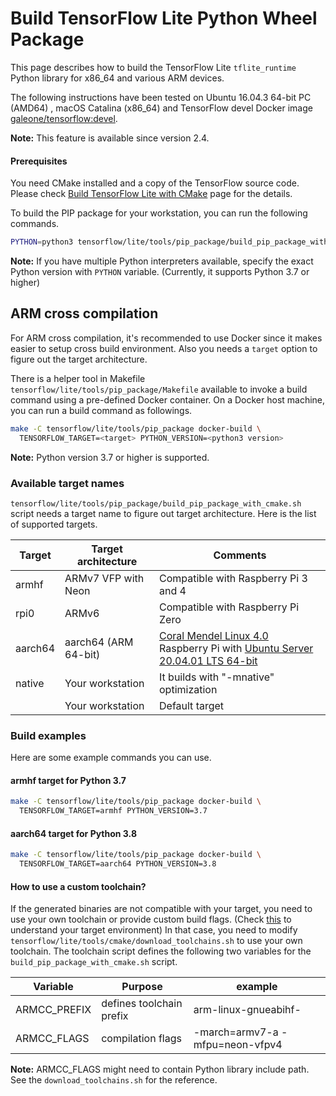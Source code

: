 # Build TensorFlow Lite Python Wheel Package

This page describes how to build the TensorFlow Lite `tflite_runtime` Python
library for x86_64 and various ARM devices.

The following instructions have been tested on Ubuntu 16.04.3 64-bit PC (AMD64)
, macOS Catalina (x86_64) and TensorFlow devel Docker image
[galeone/tensorflow:devel](https://hub.docker.com/r/galeone/tensorflow/tags/).

**Note:** This feature is available since version 2.4.

#### Prerequisites

You need CMake installed and a copy of the TensorFlow source code. Please check
[Build TensorFlow Lite with CMake](https://www.tensorflow.org/lite/guide/build_cmake)
page for the details.

To build the PIP package for your workstation, you can run the following
commands.

```sh
PYTHON=python3 tensorflow/lite/tools/pip_package/build_pip_package_with_cmake.sh native
```

**Note:** If you have multiple Python interpreters available, specify the exact
Python version with `PYTHON` variable. (Currently, it supports Python 3.7 or
higher)

## ARM cross compilation

For ARM cross compilation, it's recommended to use Docker since it makes easier
to setup cross build environment. Also you needs a `target` option to figure out
the target architecture.

There is a helper tool in Makefile `tensorflow/lite/tools/pip_package/Makefile`
available to invoke a build command using a pre-defined Docker container. On a
Docker host machine, you can run a build command as followings.

```sh
make -C tensorflow/lite/tools/pip_package docker-build \
  TENSORFLOW_TARGET=<target> PYTHON_VERSION=<python3 version>
```

**Note:** Python version 3.7 or higher is supported.

### Available target names

`tensorflow/lite/tools/pip_package/build_pip_package_with_cmake.sh` script needs
a target name to figure out target architecture. Here is the list of supported
targets.

Target    | Target architecture  | Comments
--------- | -------------------- | --------
armhf     | ARMv7 VFP with Neon  | Compatible with Raspberry Pi 3 and 4
rpi0      | ARMv6                | Compatible with Raspberry Pi Zero
aarch64   | aarch64 (ARM 64-bit) | [Coral Mendel Linux 4.0](https://coral.ai/) <br/> Raspberry Pi with [Ubuntu Server 20.04.01 LTS 64-bit](https://ubuntu.com/download/raspberry-pi)
native    | Your workstation     | It builds with "-mnative" optimization
<default> | Your workstation     | Default target

### Build examples

Here are some example commands you can use.

#### armhf target for Python 3.7

```sh
make -C tensorflow/lite/tools/pip_package docker-build \
  TENSORFLOW_TARGET=armhf PYTHON_VERSION=3.7
```

#### aarch64 target for Python 3.8

```sh
make -C tensorflow/lite/tools/pip_package docker-build \
  TENSORFLOW_TARGET=aarch64 PYTHON_VERSION=3.8
```

#### How to use a custom toolchain?

If the generated binaries are not compatible with your target, you need to use
your own toolchain or provide custom build flags. (Check
[this](https://www.tensorflow.org/lite/guide/build_cmake_arm#check_your_target_environment)
to understand your target environment) In that case, you need to modify
`tensorflow/lite/tools/cmake/download_toolchains.sh` to use your own toolchain.
The toolchain script defines the following two variables for the
`build_pip_package_with_cmake.sh` script.

Variable     | Purpose                  | example
------------ | ------------------------ | -------------------------------
ARMCC_PREFIX | defines toolchain prefix | arm-linux-gnueabihf-
ARMCC_FLAGS  | compilation flags        | -march=armv7-a -mfpu=neon-vfpv4

**Note:** ARMCC_FLAGS might need to contain Python library include path. See the
`download_toolchains.sh` for the reference.
